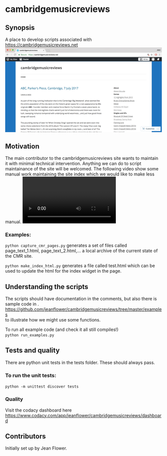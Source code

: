 # cambridgemusicreviews

## Synopsis
A place to develop scripts associated with https://cambridgemusicreviews.net
![web_page_screengrab](docs/cmr_web_page_image.png)

## Motivation
The main contributor to the cambridgemusicreviews site wants to maintain it with minimal technical intervention.  Anything we can do to script maintainance of the site will be welcomed. The following video show some manual work maintaining the site index which we would like to make less manual.
![manual index maintenance](docs/editing_cmr_site_index.mp4)

### Examples:
```python capture_cmr_pages.py```
generates a set of files called page_text_1.html, page_text_2.html,... a local archive of the current state of the CMR site.

```python make_index_html.py``` 
generates a file called test.html which can be used to update the html for the index widget in the page.

## Understanding the scripts
The scripts should have documentation in the comments, but also there is sample code in .  
https://github.com/jeanflower/cambridgemusicreviews/tree/master/examples  
to illustrate how we might use some functions. 

To run all example code (and check it all still compiles!)  
```python run_examples.py```

## Tests and quality
There are python unit tests in the tests folder.  These should always pass.
### To run the unit tests:
```python -m unittest discover tests```
### Quality
Visit the codacy dashboard here  
https://www.codacy.com/app/jeanflower/cambridgemusicreviews/dashboard
## Contributors
Initially set up by Jean Flower.


